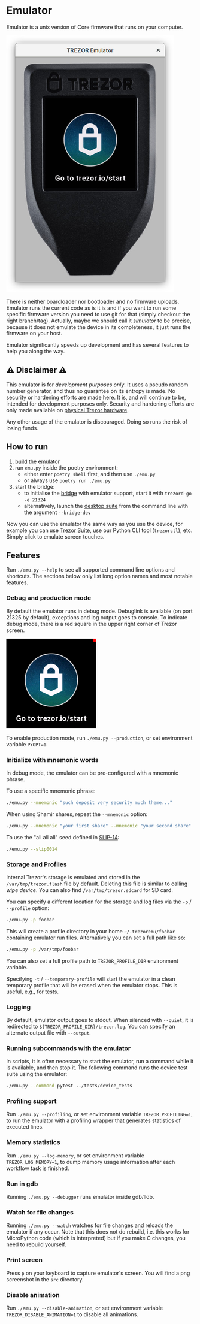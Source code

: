 # Emulator

Emulator is a unix version of Core firmware that runs on your computer.

![emulator](emulator.jpg)

There is neither boardloader nor bootloader and no firmware uploads. Emulator runs the current code as is it is and if you want to run some specific firmware version you need to use git for that (simply checkout the right branch/tag). Actually, maybe we should call it _simulator_ to be precise, because it does not emulate the device in its completeness, it just runs the firmware on your host.

Emulator significantly speeds up development and has several features to help you along the way.

## ⚠️ Disclaimer ⚠️

This emulator is for *development purposes only*. It uses a pseudo random number generator, and thus no guarantee on its entropy is made. No security or hardening efforts are made here. It is, and will continue to be, intended for development purposes only. Security and hardening efforts are only made available on [physical Trezor hardware](https://shop.trezor.io/).

Any other usage of the emulator is discouraged. Doing so runs the risk of losing funds.

## How to run

1. [build](../build/emulator.md) the emulator
2. run `emu.py` inside the poetry environment:
   - either enter `poetry shell` first, and then use `./emu.py`
   - or always use `poetry run ./emu.py`
3. start the bridge:
   - to initialise the [bridge](https://github.com/trezor/trezord-go) with emulator support, start it with `trezord-go -e 21324`
   - alternatively, launch the [desktop suite](https://suite.trezor.io/) from the command line with the argument `--bridge-dev`

Now you can use the emulator the same way as you use the device, for example you can use [Trezor Suite](https://suite.trezor.io), use our Python CLI tool (`trezorctl`), etc. Simply click to emulate screen touches.

## Features

Run `./emu.py --help` to see all supported command line options and shortcuts. The
sections below only list long option names and most notable features.

### Debug and production mode

By default the emulator runs in debug mode. Debuglink is available (on port 21325 by
default), exceptions and log output goes to console. To indicate debug mode, there is a
red square in the upper right corner of Trezor screen.

![emulator](emulator-debug.png)

To enable production mode, run `./emu.py --production`, or set environment variable `PYOPT=1`.

### Initialize with mnemonic words

In debug mode, the emulator can be pre-configured with a mnemonic phrase.

To use a specific mnemonic phrase:

```sh
./emu.py --mnemonic "such deposit very security much theme..."
```

When using Shamir shares, repeat the `--mnemonic` option:

```sh
./emu.py --mnemonic "your first share" --mnemonic "your second share" ...
```

To use the "all all all" seed defined in [SLIP-14](https://github.com/satoshilabs/slips/blob/master/slip-0014.md):

```sh
./emu.py --slip0014
```

### Storage and Profiles

Internal Trezor's storage is emulated and stored in the `/var/tmp/trezor.flash` file by
default. Deleting this file is similar to calling _wipe device_. You can also find
`/var/tmp/trezor.sdcard` for SD card.

You can specify a different location for the storage and log files via the `-p` /
`--profile` option:

```sh
./emu.py -p foobar
```

This will create a profile directory in your home `~/.trezoremu/foobar` containing
emulator run files. Alternatively you can set a full path like so:

```sh
./emu.py -p /var/tmp/foobar
```

You can also set a full profile path to `TREZOR_PROFILE_DIR` environment variable.

Specifying `-t` / `--temporary-profile` will start the emulator in a clean temporary
profile that will be erased when the emulator stops. This is useful, e.g., for tests.

### Logging

By default, emulator output goes to stdout. When silenced with `--quiet`, it is
redirected to `${TREZOR_PROFILE_DIR}/trezor.log`. You can specify an alternate output
file with `--output`.

### Running subcommands with the emulator

In scripts, it is often necessary to start the emulator, run a command while it is
available, and then stop it. The following command runs the device test suite using the
emulator:

```sh
./emu.py --command pytest ../tests/device_tests
```

### Profiling support

Run `./emu.py --profiling`, or set environment variable `TREZOR_PROFILING=1`, to run the
emulator with a profiling wrapper that generates statistics of executed lines.

### Memory statistics

Run `./emu.py --log-memory`, or set environment variable `TREZOR_LOG_MEMORY=1`, to dump
memory usage information after each workflow task is finished.

### Run in gdb

Running `./emu.py --debugger` runs emulator inside gdb/lldb.

### Watch for file changes

Running `./emu.py --watch` watches for file changes and reloads the emulator if any
occur. Note that this does not do rebuild, i.e. this works for MicroPython code (which
is interpreted) but if you make C changes, you need to rebuild yourself.

### Print screen

Press `p` on your keyboard to capture emulator's screen. You will find a png screenshot
in the `src` directory.

### Disable animation

Run `./emu.py --disable-animation`, or set environment variable
`TREZOR_DISABLE_ANIMATION=1` to disable all animations.
